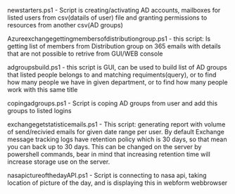 newstarters.ps1 - Script is creating/activating AD accounts, mailboxes for listed users from csv(datails of user) file and granting permissions to resources from another csv(AD groups)  
  
Azureexchangegettingmembersofdistributiongroup.ps1 - this script: Is getting list of members from Distribution group on 365 emails with details that are not possible to retrive from GUI/WEB console  

adgroupsbuild.ps1 - this script is GUI, can be used to build list of AD groups that listed people belongs to and matching requiments(query), or to find how many people we have in given department, or to find how many people work with this same title  
  
copingadgroups.ps1 - Script is coping AD groups from user and add this groups to listed logins  

exchangegetstatisticemails.ps1 - This script: generating report with volume of send/recivied emails for given date range per user. By default Exchange message tracking logs have retention policy which is 30 days, so that mean you can back up to 30 days. This can be changed on the server by powershell commands, bear in mind that increasing retention time will increase storage use on the server.  

nasapictureofthedayAPI.ps1 - Script is connecting to nasa api, taking location of picture of the day, and is displaying this in webform webbrowser

